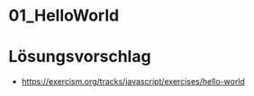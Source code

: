 # 01_HelloWorld

# Lösungsvorschlag

- https://exercism.org/tracks/javascript/exercises/hello-world

